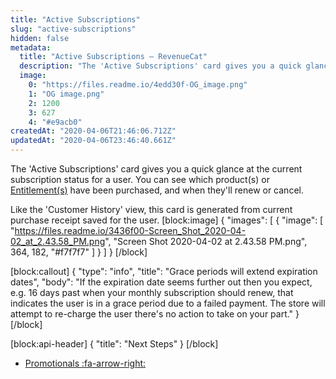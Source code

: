 ```yaml
---
title: "Active Subscriptions"
slug: "active-subscriptions"
hidden: false
metadata: 
  title: "Active Subscriptions – RevenueCat"
  description: "The 'Active Subscriptions' card gives you a quick glance at the current subscription status for a user. You can see which product(s) or Entitlement(s) have been purchased, and when they'll renew or cancel."
  image: 
    0: "https://files.readme.io/4edd30f-OG_image.png"
    1: "OG image.png"
    2: 1200
    3: 627
    4: "#e9acb0"
createdAt: "2020-04-06T21:46:06.712Z"
updatedAt: "2020-04-06T23:46:40.661Z"
---
```

The 'Active Subscriptions' card gives you a quick glance at the current subscription status for a user. You can see which product(s) or [Entitlement(s)](doc:entitlements) have been purchased, and when they'll renew or cancel.  

Like the 'Customer History' view, this card is generated from current purchase receipt saved for the user. 
[block:image]
{
  "images": [
    {
      "image": [
        "https://files.readme.io/3436f00-Screen_Shot_2020-04-02_at_2.43.58_PM.png",
        "Screen Shot 2020-04-02 at 2.43.58 PM.png",
        364,
        182,
        "#f7f7f7"
      ]
    }
  ]
}
[/block]

[block:callout]
{
  "type": "info",
  "title": "Grace periods will extend expiration dates",
  "body": "If the expiration date seems further out then you expect, e.g. 16 days past when your monthly subscription should renew, that indicates the user is in a grace period due to a failed payment. The store will attempt to re-charge the user there's no action to take on your part."
}
[/block]

[block:api-header]
{
  "title": "Next Steps"
}
[/block]
* [Promotionals :fa-arrow-right:](doc:promotionals)